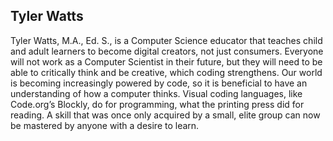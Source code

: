 ## Tyler Watts

Tyler Watts, M.A., Ed. S., is a Computer Science educator that teaches child and adult learners to become digital creators, not just consumers. Everyone will not work as a Computer Scientist in their future, but they will need to be able to critically think and be creative, which coding strengthens. Our world is becoming increasingly powered by code, so it is beneficial to have an understanding of how a computer thinks. Visual coding languages, like Code.org’s Blockly, do for programming, what the printing press did for reading. A skill that was once only acquired by a small, elite group can now be mastered by anyone with a desire to learn.